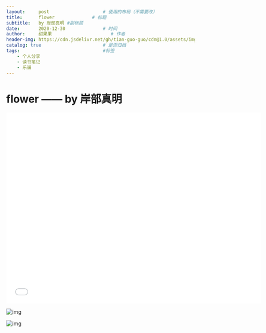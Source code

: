 ```yaml
---
layout:     post                    # 使用的布局（不需要改）
title:      flower              # 标题 
subtitle:   by 岸部真明 #副标题
date:       2020-12-30              # 时间
author:     甜果果                      # 作者
header-img: https://cdn.jsdelivr.net/gh/tian-guo-guo/cdn@1.0/assets/img/post-bg-swift2.jpg    #这篇文章标题背景图片
catalog: true                       # 是否归档
tags:                               #标签
    - 个人分享
    - 读书笔记
    - 乐谱
---
```


# flower  —— by 岸部真明

<iframe  width="680" height="510" src="//player.bilibili.com/player.html?aid=627214085&bvid=BV1bt4y1q72G&cid=237588029&page=1" scrolling="no" border="0" frameborder="no" framespacing="0" allowfullscreen="true"> </iframe>

![img](https://cdn.jsdelivr.net/gh/tian-guo-guo/cdn@master/assets/picgoimg/20201230090649.png)

![img](https://cdn.jsdelivr.net/gh/tian-guo-guo/cdn@master/assets/picgoimg/20201230090710.png)

